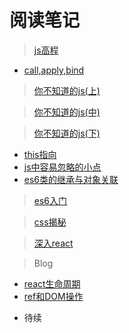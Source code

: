  #  阅读笔记 #

 > [js高程](https://github.com/LuoShengMen/StudyNotes/blob/master/readNotes/javascript%E9%AB%98%E7%BA%A7%E7%A8%8B%E5%BA%8F%E8%AE%BE%E8%AE%A1.md)
 
 * [call,apply,bind](https://github.com/LuoShengMen/StudyNotes/issues/28)

 >[你不知道的js(上)](https://github.com/LuoShengMen/StudyNotes/blob/master/readNotes/%E4%BD%A0%E4%B8%8D%E7%9F%A5%E9%81%93%E7%9A%84javascript.md)
 
 > [你不知道的js(中)](https://github.com/LuoShengMen/StudyNotes/blob/master/readNotes/%5B%E4%BD%A0%E4%B8%8D%E7%9F%A5%E9%81%93%E7%9A%84js(%E4%B8%AD).md)
 
 > [你不知道的js(下)](https://github.com/LuoShengMen/StudyNotes/issues/80)
 
  * [this指向](https://github.com/LuoShengMen/StudyNotes/issues/25)
  * [js中容易忽略的小点](https://github.com/LuoShengMen/StudyNotes/issues/26)
  * [es6类的继承与对象关联](https://github.com/LuoShengMen/StudyNotes/issues/27)
  

 > [es6入门]()
 
 > [css揭秘]()
 
 > [深入react]()
 
 > Blog
  * [react生命周期](https://github.com/LuoShengMen/StudyNotes/issues/13)
  * [ref和DOM操作](https://github.com/LuoShengMen/StudyNotes/issues/14)


 - 待续
